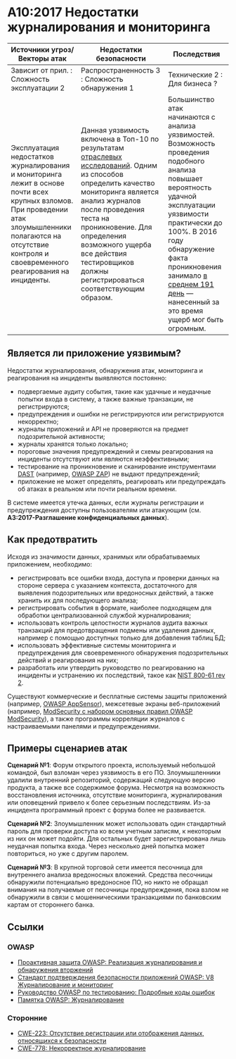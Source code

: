 # A10:2017 Недостатки журналирования и мониторинга

| Источники угроз/Векторы атак | Недостатки безопасности           | Последствия               |
| -- | -- | -- |
| Зависит от прил. : Сложность эксплуатации 2 | Распространенность 3 : Сложность обнаружения 1 | Технические 2 : Для бизнеса ? |
| Эксплуатация недостатков журналирования и мониторинга лежит в основе почти всех крупных взломов. При проведении атак злоумышленники полагаются на отсутствие контроля и своевременного реагирования на инциденты.  | Данная уязвимость включена в Топ-10 по результатам [отраслевых исследований](https://owasp.blogspot.com/2017/08/owasp-top-10-2017-project-update.html). Одним из способов определить качество мониторинга является анализ журналов после проведения теста на проникновение. Для определения возможного ущерба все действия тестировщиков должны регистрироваться соответствующим образом. | Большинство атак начинаются с анализа уязвимостей. Возможность проведения подобного анализа повышает вероятность удачной эксплуатации уязвимости практически до 100%. В 2016 году обнаружение факта проникновения занимало [в среднем 191 день](https://www-01.ibm.com/common/ssi/cgi-bin/ssialias?htmlfid=SEL03130WWEN&) — нанесенный за это время ущерб мог быть огромным. |

## Является ли приложение уязвимым?

Недостатки журналирования, обнаружения атак, мониторинга и реагирования на инциденты выявляются постоянно:

* подвергаемые аудиту события, такие как удачные и неудачные попытки входа в систему, а также важные транзакции, не регистрируются;
* предупреждения и ошибки не регистрируются или регистрируются некорректно;
* журналы приложений и API не проверяются на предмет подозрительной активности;
* журналы хранятся только локально;
* пороговые значения предупреждений и схемы реагирования на инциденты отсутствуют или являются неэффективными;
* тестирование на проникновение и сканирование инструментами [DAST](https://owasp.org/www-community/Vulnerability_Scanning_Tools) (например, [OWASP ZAP](https://owasp.org/www-project-zap/)) не выдают предупреждений;
* приложение не может определять, реагировать или предупреждать об атаках в реальном или почти реальном времени.

В системе имеется утечка данных, если журналы регистрации и предупреждения доступны пользователям или атакующим (см. **A3:2017-Разглашение конфиденциальных данных**).

## Как предотвратить

Исходя из значимости данных, хранимых или обрабатываемых приложением, необходимо:

* регистрировать все ошибки входа, доступа и проверки данных на стороне сервера с указанием контекста, достаточного для выявления подозрительных или вредоносных действий, а также хранить их для последующего анализа;
* регистрировать события в формате, наиболее подходящем для обработки централизованной службой журналирования;
* использовать контроль целостности журналов аудита важных транзакций для предотвращения подмены или удаления данных, например с помощью доступных только для добавления таблиц БД;
* использовать эффективные системы мониторинга и предупреждения для своевременного обнаружения подозрительных действий и реагирования на них;
* разработать или утвердить руководство по реагированию на инциденты и устранению их последствий, такое как [NIST 800-61 rev 2](https://csrc.nist.gov/publications/detail/sp/800-61/rev-2/final).

Существуют коммерческие и бесплатные системы защиты приложений (например, [OWASP AppSensor](https://owasp.org/www-project-appsensor/)), межсетевые экраны веб-приложений (например, [ModSecurity с набором основных правил OWASP ModSecurity](https://owasp.org/www-project-modsecurity-core-rule-set/)), а также программы корреляции журналов с настраиваемыми панелями и предупреждениями.

## Примеры сценариев атак

**Сценарий №1**: Форум открытого проекта, используемый небольшой командой, был взломан через уязвимость в его ПО. Злоумышленники удалили внутренний репозиторий, содержащий следующую версию продукта, а также все содержимое форума. Несмотря на возможность восстановления источника, отсутствие мониторинга, журналирования или оповещений привело к более серьезным последствиям. Из-за инцидента программный проект с форума более не развивается.

**Сценарий №2**: Злоумышленник может использовать один стандартный пароль для проверки доступа ко всем учетным записям, к некоторым из них он может подойти. Для остальных будет зарегистрирована лишь неудачная попытка входа. Через несколько дней попытка может повториться, но уже с другим паролем.

**Сценарий №3**: В крупной торговой сети имеется песочница для внутреннего анализа вредоносных вложений. Средства песочницы обнаружили потенциально вредоносное ПО, но никто не обращал внимания на получаемые от песочницы предупреждения, пока взлом не обнаружили в связи с мошенническими транзакциями по банковским картам от стороннего банка.

## Ссылки

### OWASP

* [Проактивная защита OWASP: Реализация журналирования и обнаружения вторжений](https://owasp.org/www-project-proactive-controls/v3/en/c9-security-logging)
* [Стандарт подтверждения безопасности приложений OWASP: V8 Журналирование и мониторинг](https://github.com/OWASP/ASVS/blob/v4.0.2/4.0/en/0x11-V2-Authentication.md)
* [Руководство OWASP по тестированию: Подробные коды ошибок](https://github.com/OWASP/ASVS/blob/v4.0.2/4.0/en/0x11-V2-Authentication.md)
* [Памятка OWASP: Журналирование](https://cheatsheetseries.owasp.org/cheatsheets/Logging_Cheat_Sheet.html)

### Сторонние

* [CWE-223: Отсутствие регистрации или отображения данных, относящихся к безопасности](https://cwe.mitre.org/data/definitions/223.html)
* [CWE-778: Некорректное журналирование](https://cwe.mitre.org/data/definitions/778.html)